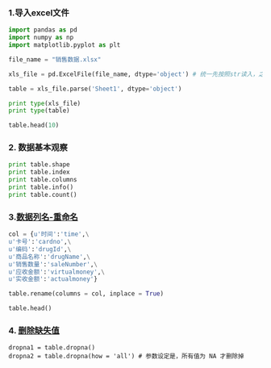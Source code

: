 ### 1.导入excel文件

```python
import pandas as pd
import numpy as np
import matplotlib.pyplot as plt

file_name = "销售数据.xlsx"

xls_file = pd.ExcelFile(file_name, dtype='object') # 统一先按照str读入，之后转换

table = xls_file.parse('Sheet1', dtype='object')

print type(xls_file)
print type(table)

table.head(10)
```

### 2. 数据基本观察

```python
print table.shape
print table.index
print table.columns
print table.info()
print table.count()
```

### 3.[数据列名-重命名](https://pandas.pydata.org/pandas-docs/stable/generated/pandas.DataFrame.rename.html)

```python
col = {u'时间':'time',\
u'卡号':'cardno',\
u'编码':'drugId',\
u'商品名称':'drugName',\
u'销售数量':'saleNumber',\
u'应收金额':'virtualmoney',\
u'实收金额':'actualmoney'}
```

```python
table.rename(columns = col, inplace = True)	
```

```python
table.head()
```

### 4. [删除缺失值](https://pandas.pydata.org/pandas-docs/stable/generated/pandas.DataFrame.dropna.html?highlight=dropna#pandas.DataFrame.dropna%7C)

```
dropna1 = table.dropna()
dropna2 = table.dropna(how = 'all') # 参数设定是，所有值为 NA 才删除掉

```



